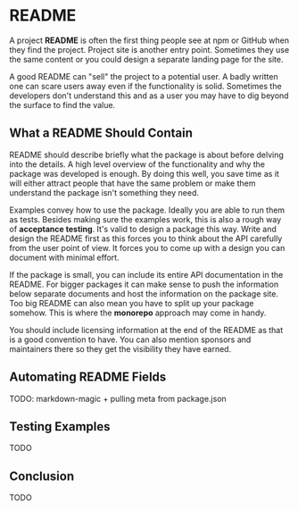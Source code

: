 # README

A project **README** is often the first thing people see at npm or GitHub when they find the project. Project site is another entry point. Sometimes they use the same content or you could design a separate landing page for the site.

A good README can "sell" the project to a potential user. A badly written one can scare users away even if the functionality is solid. Sometimes the developers don't understand this and as a user you may have to dig beyond the surface to find the value.

## What a README Should Contain

README should describe briefly what the package is about before delving into the details. A high level overview of the functionality and why the package was developed is enough. By doing this well, you save time as it will either attract people that have the same problem or make them understand the package isn't something they need.

Examples convey how to use the package. Ideally you are able to run them as tests. Besides making sure the examples work, this is also a rough way of **acceptance testing**. It's valid to design a package this way. Write and design the README first as this forces you to think about the API carefully from the user point of view. It forces you to come up with a design you can document with minimal effort.

If the package is small, you can include its entire API documentation in the README. For bigger packages it can make sense to push the information below separate documents and host the information on the package site. Too big README can also mean you have to split up your package somehow. This is where the **monorepo** approach may come in handy.

You should include licensing information at the end of the README as that is a good convention to have. You can also mention sponsors and maintainers there so they get the visibility they have earned.

## Automating README Fields

TODO: markdown-magic + pulling meta from package.json

## Testing Examples

TODO

## Conclusion

TODO
